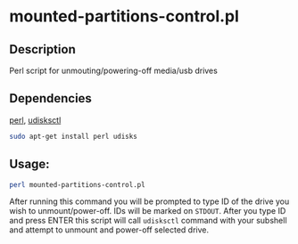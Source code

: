 # mounted-partitions-control.pl

## Description
Perl script for unmouting/powering-off media/usb drives

## Dependencies
[perl](https://www.perl.org/), [udisksctl](https://manpages.ubuntu.com/manpages/bionic/man1/udisksctl.1.html)

```bash
sudo apt-get install perl udisks
```

## Usage:

```bash
perl mounted-partitions-control.pl
```
After running this command you will be prompted to type ID of the drive you wish to unmount/power-off. IDs will be marked on `STDOUT`. After you type ID and press ENTER this script will call `udisksctl` command with your subshell and attempt to unmount and power-off selected drive.
